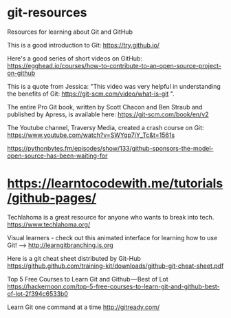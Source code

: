 # git-resources
Resources for learning about Git and GitHub

This is a good introduction to Git: https://try.github.io/

Here's a good series of short videos on GitHub: https://egghead.io/courses/how-to-contribute-to-an-open-source-project-on-github

This is a quote from Jessica: "This video was very helpful in understanding the benefits of Git:
https://git-scm.com/video/what-is-git ".

The entire Pro Git book, written by Scott Chacon and Ben Straub and published by Apress, is available here: https://git-scm.com/book/en/v2

The Youtube channel, Traversy Media, created a crash course on Git: https://www.youtube.com/watch?v=SWYqp7iY_Tc&t=1561s

https://pythonbytes.fm/episodes/show/133/github-sponsors-the-model-open-source-has-been-waiting-for


https://learntocodewith.me/tutorials/github-pages/
=======
Techlahoma is a great resource for anyone who wants to break into tech. https://www.techlahoma.org/

Visual learners - check out this animated interface for learning how to use Git! --> http://learngitbranching.js.org

Here is a git cheat sheet distributed by Git-Hub https://github.github.com/training-kit/downloads/github-git-cheat-sheet.pdf

Top 5 Free Courses to Learn Git and Github — Best of Lot https://hackernoon.com/top-5-free-courses-to-learn-git-and-github-best-of-lot-2f394c6533b0

Learn Git one command at a time http://gitready.com/
